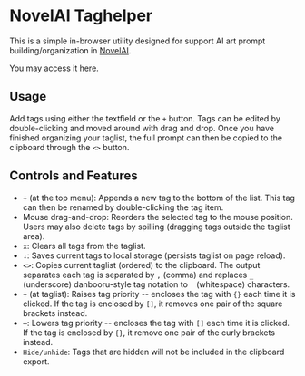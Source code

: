 # NovelAI Taghelper

This is a simple in-browser utility designed for support AI art prompt building/organization in [NovelAI](https://novelai.net/image).

You may access it [here](https://spedr.github.io/novelai_taghelper/).

## Usage
Add tags using either the textfield or the `+` button. Tags can be edited by double-clicking and moved around with drag and drop. Once you have finished organizing your taglist, the full prompt can then be copied to the clipboard through the `<>` button.

## Controls and Features

 - `+` (at the top menu): Appends a new tag to the bottom of the list. This tag can then be renamed by double-clicking the tag item.
 - Mouse drag-and-drop: Reorders the selected tag to the mouse position. Users may also delete tags by spilling (dragging tags outside the taglist area).
 - `x`: Clears all tags from the taglist.
 - `↓`: Saves current tags to local storage (persists taglist on page reload).
 - `<>`: Copies current taglist (ordered) to the clipboard. The output separates each tag is separated by `,` (comma) and replaces `_` (underscore) danbooru-style tag notation to ` ` (whitespace) characters.
 - `+` (at taglist): Raises tag priority -- encloses the tag with `{}` each time it is clicked. If the tag is enclosed by `[]`, it removes one pair of the square brackets instead.
 - `—`: Lowers tag priority -- encloses the tag with `[]` each time it is clicked. If the tag is enclosed by `{}`, it remove one pair of the curly brackets instead.
  - `Hide/unhide`: Tags that are hidden will not be included in the clipboard export.
